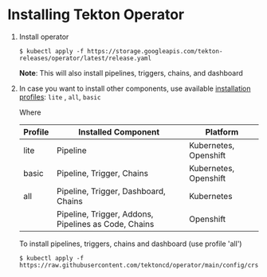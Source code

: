 <!--
---
linkTitle: "Installation"
weight: 100
---
-->

# Installing Tekton Operator

1. Install operator
    ```
    $ kubectl apply -f https://storage.googleapis.com/tekton-releases/operator/latest/release.yaml
    ```
    **Note**: This will also install pipelines, triggers, chains, and dashboard
2. In case you want to install other components, use available [installation profiles](https://github.com/tektoncd/operator/tree/main/config/crs/kubernetes/config): `lite`
   , `all`, `basic`

   Where

   | Profile | Installed Component | Platform |
   |---------|---------------------|----------|
   | lite | Pipeline | Kubernetes, Openshift |
   | basic | Pipeline, Trigger, Chains | Kubernetes, Openshift |
   | all | Pipeline, Trigger, Dashboard, Chains | Kubernetes |
   |  | Pipeline, Trigger, Addons, Pipelines as Code, Chains | Openshift |

    
     To install pipelines, triggers, chains and dashboard (use profile 'all')
    ```
    $ kubectl apply -f https://raw.githubusercontent.com/tektoncd/operator/main/config/crs/kubernetes/config/all/operator_v1alpha1_config_cr.yaml
    ```
